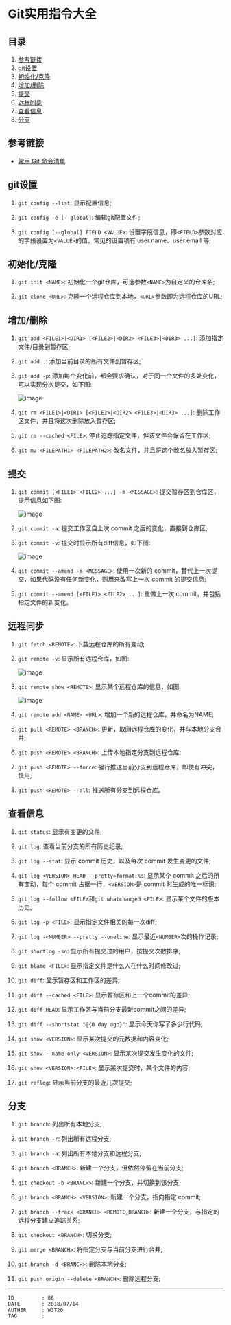 
# Git实用指令大全 #

## 目录 ##

1. [参考链接](#href1)
2. [git设置](#href2)
3. [初始化/克隆](#href3)
4. [增加/删除](#href4)
5. [提交](#href5)
6. [远程同步](#href6)
7. [查看信息](#href7)
8. [分支](#href8)

## <a name="href1">参考链接</a> ##

- [常用 Git 命令清单](http://www.ruanyifeng.com/blog/2015/12/git-cheat-sheet.html)

## <a name="href2">git设置</a> ##

1. `git config --list`: 显示配置信息;  

2. `git config -e [--global]`: 编辑git配置文件;

3. `git config [--global] FIELD <VALUE>`: 设置字段信息，即`<FIELD>`参数对应的字段设置为`<VALUE>`的值，常见的设置项有 user.name、user.email 等;

## <a name="href3">初始化/克隆</a> ##

1. `git init <NAME>`: 初始化一个git仓库，可选参数`<NAME>`为自定义的仓库名;

2. `git clone <URL>`: 克隆一个远程仓库到本地，`<URL>`参数即为远程仓库的URL;

## <a name="href4">增加/删除</a> ##

1. `git add <FILE1>|<DIR1> [<FILE2>|<DIR2> <FILE3>|<DIR3> ...]`: 添加指定文件/目录到暂存区;

2. `git add .`: 添加当前目录的所有文件到暂存区;

3. `git add -p`: 添加每个变化前，都会要求确认，对于同一个文件的多处变化，可以实现分次提交，如下图:

    ![image](https://raw.githubusercontent.com/WebUnion-core/doc-repositort/master/WJT20/images/w61.png)

4. `git rm <FILE1>|<DIR1> [<FILE2>|<DIR2> <FILE3>|<DIR3> ...]`: 删除工作区文件，并且将这次删除放入暂存区;

5. `git rm --cached <FILE>`: 停止追踪指定文件，但该文件会保留在工作区;

6. `git mv <FILEPATH1> <FILEPATH2>`: 改名文件，并且将这个改名放入暂存区;

## <a name="href5">提交</a> ##

1. `git commit [<FILE1> <FILE2> ...] -m <MESSAGE>`: 提交暂存区到仓库区，提示信息如下图:

    ![image](https://raw.githubusercontent.com/WebUnion-core/doc-repositort/master/WJT20/images/w62.png)

2. `git commit -a`: 提交工作区自上次 commit 之后的变化，直接到仓库区;

3. `git commit -v`: 提交时显示所有diff信息，如下图:

    ![image](https://raw.githubusercontent.com/WebUnion-core/doc-repositort/master/WJT20/images/w63.png)

4. `git commit --amend -m <MESSAGE>`: 使用一次新的 commit，替代上一次提交，如果代码没有任何新变化，则用来改写上一次 commit 的提交信息;

5. `git commit --amend [<FILE1> <FILE2> ...]`: 重做上一次 commit，并包括指定文件的新变化。

## <a name="href6">远程同步</a> ##

1. `git fetch <REMOTE>`: 下载远程仓库的所有变动;

2. `git remote -v`: 显示所有远程仓库，如图:

    ![image](https://raw.githubusercontent.com/WebUnion-core/doc-repositort/master/WJT20/images/w64.png)    

3. `git remote show <REMOTE>`: 显示某个远程仓库的信息，如图:

    ![image](https://raw.githubusercontent.com/WebUnion-core/doc-repositort/master/WJT20/images/w65.png)

4. `git remote add <NAME> <URL>`: 增加一个新的远程仓库，并命名为NAME;

5. `git pull <REMOTE> <BRANCH>`: 更新，取回远程仓库的变化，并与本地分支合并;

6. `git push <REMOTE> <BRANCH>`: 上传本地指定分支到远程仓库;

7. `git push <REMOTE> --force`: 强行推送当前分支到远程仓库，即使有冲突，慎用;

8. `git push <REMOTE> --all`: 推送所有分支到远程仓库。

## <a name="href7">查看信息</a> ##

1. `git status`: 显示有变更的文件;

2. `git log`: 查看当前分支的所有历史纪录;

3. `git log --stat`: 显示 commit 历史，以及每次 commit 发生变更的文件;

4. `git log <VERSION> HEAD --pretty=format:%s`: 显示某个 commit 之后的所有变动，每个 commit 占据一行，`<VERSION>`是 commit 时生成的唯一标识;

5. `git log --follow <FILE>`和`git whatchanged <FILE>`: 显示某个文件的版本历史;

6. `git log -p <FILE>`: 显示指定文件相关的每一次diff;

7. `git log -<NUMBER> --pretty --oneline`: 显示最近`<NUMBER>`次的操作记录;

8. `git shortlog -sn`: 显示所有提交过的用户，按提交次数排序;

9. `git blame <FILE>`: 显示指定文件是什么人在什么时间修改过;

10. `git diff`: 显示暂存区和工作区的差异;

11. `git diff --cached <FILE>`: 显示暂存区和上一个commit的差异;

12. `git diff HEAD`: 显示工作区与当前分支最新commit之间的差异;

13. `git diff --shortstat "@{0 day ago}"`: 显示今天你写了多少行代码;

14. `git show <VERSION>`: 显示某次提交的元数据和内容变化;

15. `git show --name-only <VERSION>`: 显示某次提交发生变化的文件;

16. `git show <VERSION>:<FILE>`: 显示某次提交时，某个文件的内容;

17. `git reflog`: 显示当前分支的最近几次提交;

## <a name="href8">分支</a> ##

1. `git branch`: 列出所有本地分支;

2. `git branch -r`: 列出所有远程分支;

3. `git branch -a`: 列出所有本地分支和远程分支;

4. `git branch <BRANCH>`: 新建一个分支，但依然停留在当前分支;

5. `git checkout -b <BRANCH>`: 新建一个分支，并切换到该分支;

6. `git branch <BRANCH> <VERSION>`: 新建一个分支，指向指定 commit;

7. `git branch --track <BRANCH> <REMOTE_BRANCH>`: 新建一个分支，与指定的远程分支建立追踪关系;

8. `git checkout <BRANCH>`: 切换分支;

9. `git merge <BRANCH>`: 将指定分支与当前分支进行合并;

10. `git branch -d <BRANCH>`: 删除本地分支;

11. `git push origin --delete <BRANCH>`: 删除远程分支;

---

```
ID         : 86
DATE       : 2018/07/14
AUTHER     : WJT20
TAG        : 
```
